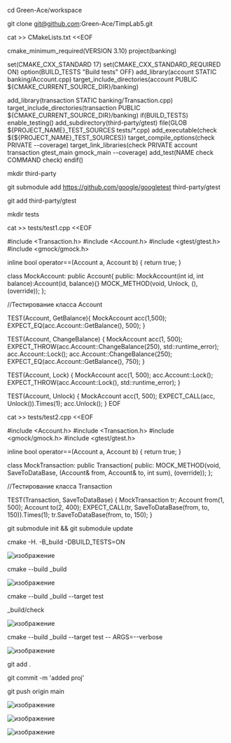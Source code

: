 cd Green-Ace/workspace

git clone git@github.com:Green-Ace/TimpLab5.git

cat >> CMakeLists.txt <<EOF

cmake_minimum_required(VERSION 3.10)
project(banking)

set(CMAKE_CXX_STANDARD 17)
set(CMAKE_CXX_STANDARD_REQUIRED ON)
option(BUILD_TESTS "Build tests" OFF)
add_library(account STATIC banking/Account.cpp)
target_include_directories(account
 PUBLIC ${CMAKE_CURRENT_SOURCE_DIR}/banking)

add_library(transaction STATIC banking/Transaction.cpp)
target_include_directories(transaction
 PUBLIC ${CMAKE_CURRENT_SOURCE_DIR}/banking)
if(BUILD_TESTS)
  enable_testing()
  add_subdirectory(third-party/gtest)
  file(GLOB ${PROJECT_NAME}_TEST_SOURCES tests/*.cpp)
  add_executable(check ${${PROJECT_NAME}_TEST_SOURCES})
  target_compile_options(check PRIVATE --coverage)
  target_link_libraries(check PRIVATE account transaction gtest_main gmock_main  --coverage)
  add_test(NAME check COMMAND check)
endif()







mkdir third-party

git submodule add https://github.com/google/googletest third-party/gtest

git add third-party/gtest

mkdir tests

cat >> tests/test1.cpp <<EOF

#include <Transaction.h>
#include <Account.h>
#include <gtest/gtest.h>
#include <gmock/gmock.h>

inline bool operator==(Account a, Account b) { return true; }

class MockAccount: public Account{
  public:
  MockAccount(int id, int balance):Account(id, balance){}
  MOCK_METHOD(void, Unlock, (), (override));
};

//Тестирование класса Account

TEST(Account, GetBalance){
  MockAccount acc(1,500);
  EXPECT_EQ(acc.Account::GetBalance(), 500);
}

TEST(Account, ChangeBalance) {
  MockAccount acc(1, 500);
  EXPECT_THROW(acc.Account::ChangeBalance(250), std::runtime_error);
  acc.Account::Lock();
  acc.Account::ChangeBalance(250);
  EXPECT_EQ(acc.Account::GetBalance(), 750);
}

TEST(Account, Lock) {
  MockAccount acc(1, 500);
  acc.Account::Lock();
  EXPECT_THROW(acc.Account::Lock(), std::runtime_error);
}

TEST(Account, Unlock) {
  MockAccount acc(1, 500);
  EXPECT_CALL(acc, Unlock()).Times(1);
  acc.Unlock();
}
EOF



cat >> tests/test2.cpp <<EOF


#include <Account.h>
#include <Transaction.h>
#include <gmock/gmock.h>
#include <gtest/gtest.h>

inline bool operator==(Account a, Account b) { return true; }

class MockTransaction: public Transaction{
  public:
  MOCK_METHOD(void, SaveToDataBase, (Account& from, Account& to, int sum), (override));
};

//Тестирование класса Transaction

TEST(Transaction, SaveToDataBase) {
  MockTransaction tr;
  Account from(1, 500);
  Account to(2, 400);
  EXPECT_CALL(tr, SaveToDataBase(from, to, 150)).Times(1);
  tr.SaveToDataBase(from, to, 150);
}






git submodule init && git submodule update

cmake -H. -B_build -DBUILD_TESTS=ON


![изображение](https://user-images.githubusercontent.com/112771063/227204923-b2d67148-08fa-467c-8674-7bb2a33da181.png)



cmake --build _build 



![изображение](https://user-images.githubusercontent.com/112771063/227209504-f02ab0ee-1b7f-462b-aae9-8cb1cf1f0189.png)


cmake --build _build --target test

_build/check







![изображение](https://user-images.githubusercontent.com/112771063/227214077-da91adca-cebf-422e-8dc2-e0feed38a151.png)






cmake --build _build --target test -- ARGS=--verbose





![изображение](https://user-images.githubusercontent.com/112771063/227224905-06983efb-8413-4a39-900a-1dd1d44c056a.png)




git add .

git commit -m 'added proj'

git push origin main 





![изображение](https://user-images.githubusercontent.com/112771063/227225142-4ed5e520-3cee-44c7-a096-7f1aa5a162cd.png)









![изображение](https://user-images.githubusercontent.com/112771063/227225245-4d54ed3c-6ca1-4383-a49b-0677ce6a1cb0.png)






![изображение](https://user-images.githubusercontent.com/112771063/227225437-b4d15afd-2f6d-47bd-8fcc-e9595d1107d7.png)



